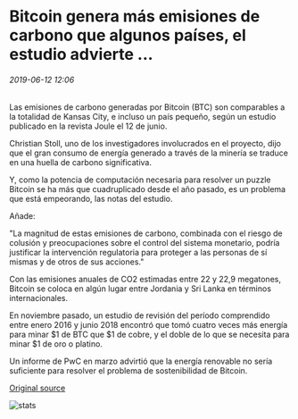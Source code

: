 # Bitcoin genera más emisiones de carbono que algunos países, el estudio advierte ...

###### 2019-06-12 12:06

Las emisiones de carbono generadas por Bitcoin (BTC) son comparables a la totalidad de Kansas City, e incluso un país pequeño, según un estudio publicado en la revista Joule el 12 de junio.

Christian Stoll, uno de los investigadores involucrados en el proyecto, dijo que el gran consumo de energía generado a través de la minería se traduce en una huella de carbono significativa.

Y, como la potencia de computación necesaria para resolver un puzzle Bitcoin se ha más que cuadruplicado desde el año pasado, es un problema que está empeorando, las notas del estudio.

Añade:

"La magnitud de estas emisiones de carbono, combinada con el riesgo de colusión y preocupaciones sobre el control del sistema monetario, podría justificar la intervención regulatoria para proteger a las personas de sí mismas y de otros de sus acciones."

Con las emisiones anuales de CO2 estimadas entre 22 y 22,9 megatones, Bitcoin se coloca en algún lugar entre Jordania y Sri Lanka en términos internacionales.

En noviembre pasado, un estudio de revisión del período comprendido entre enero 2016 y junio 2018 encontró que tomó cuatro veces más energía para minar $1 de BTC que $1 de cobre, y el doble de lo que se necesita para minar $1 de oro o platino.

Un informe de PwC en marzo advirtió que la energía renovable no sería suficiente para resolver el problema de sostenibilidad de Bitcoin.

[Original source](https://cointelegraph.com/news/bitcoin-generates-more-carbon-emissions-than-some-countries-study-warns)

![stats](https://c.statcounter.com/11760860/0/a89fa40b/1/ "stats")